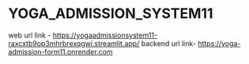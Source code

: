 # YOGA_ADMISSION_SYSTEM11
 web url link - https://yogaadmissionsystem11-raxcxtb9op3mhrbrexqgwi.streamlit.app/
 backend url link- https://yoga-admission-form11.onrender.com
